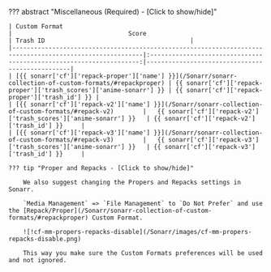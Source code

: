 ??? abstract "Miscellaneous (Required) - [Click to show/hide]"

    | Custom Format                                                                                            |                                Score                                | Trash ID                                        |
    |----------------------------------------------------------------------------------------------------------|:-------------------------------------------------------------------:|-------------------------------------------------|
    | [{{ sonarr['cf']['repack-proper']['name'] }}](/Sonarr/sonarr-collection-of-custom-formats/#repackproper) | {{ sonarr['cf']['repack-proper']['trash_scores']['anime-sonarr'] }} | {{ sonarr['cf']['repack-proper']['trash_id'] }} |
    | [{{ sonarr['cf']['repack-v2']['name'] }}](/Sonarr/sonarr-collection-of-custom-formats/#repack-v2)        |   {{ sonarr['cf']['repack-v2']['trash_scores']['anime-sonarr'] }}   | {{ sonarr['cf']['repack-v2']['trash_id'] }}     |
    | [{{ sonarr['cf']['repack-v3']['name'] }}](/Sonarr/sonarr-collection-of-custom-formats/#repack-v3)        |   {{ sonarr['cf']['repack-v3']['trash_scores']['anime-sonarr'] }}   | {{ sonarr['cf']['repack-v3']['trash_id'] }}     |

    ??? tip "Proper and Repacks - [Click to show/hide]"

        We also suggest changing the Propers and Repacks settings in Sonarr.

        `Media Management` => `File Management` to `Do Not Prefer` and use the [Repack/Proper](/Sonarr/sonarr-collection-of-custom-formats/#repackproper) Custom Format.

        ![!cf-mm-propers-repacks-disable](/Sonarr/images/cf-mm-propers-repacks-disable.png)

        This way you make sure the Custom Formats preferences will be used and not ignored.
<!-- markdownlint-enable MD041-->
